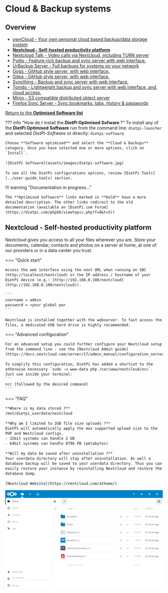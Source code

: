 # Cloud & Backup systems

## Overview

- [ownCloud - Your own personal cloud based backup/data storage system](https://dietpi.com/phpbb/viewtopic.php?f=8&t=5#p47)  
- [**Nextcloud - Self-hosted productivity platform**](#nextcloud-self-hosted-productivity-platform)  
- [Nextcloud Talk - Video calls via Nextcloud, including TURN server](https://dietpi.com/phpbb/viewtopic.php?p=15227#p15227)  
- [Pydio - Feature-rich backup and sync server with web interface.](https://dietpi.com/phpbb/viewtopic.php?p=1064#p1064)  
- [UrBackup Server - Full backups for systems on your network](https://dietpi.com/phpbb/viewtopic.php?p=65#p65)  
- [Gogs - GitHub style server, with web interface.](https://dietpi.com/phpbb/viewtopic.php?f=8&t=5&start=70#p2187)  
- [Gitea - GitHub style server, with web interface.](https://dietpi.com/phpbb/viewtopic.php?p=9863#p9863)  
- [Syncthing - Backup and sync server with web interface.](https://dietpi.com/phpbb/viewtopic.php?f=8&t=5&start=70#p2363)  
- [Tonido - Lightweight backup and sync server with web interface, and, cloud access.](https://dietpi.com/phpbb/viewtopic.php?f=8&t=5&start=90#p6476)  
- [Minio - S3 compatible distributed object server](https://dietpi.com/phpbb/viewtopic.php?p=9121#p9121)  
- [Firefox Sync Server - Sync bookmarks, tabs, history & passwords](https://dietpi.com/phpbb/viewtopic.php?p=24713#p24713)  

[Return to the **Optimised Software list**](../user-optimised-software)

??? info "How do I install the **DietPi Optimised Sofware**  ?" 
    To install any of the **DietPi Optimised Software** run from the command line: 
    ```
    dietpi-launcher 
    ```
    and selected _DietPi-Software_ or directly: 
    ```
    dietpi-software 
    ```
    
    Choose **Software optimised** and select the **Cloud & Backups** category. Once you have selected one or more options, click on `Install`.

    ![DietPi Software](assets/images/dietpi-software.jpg)

    To see all the DietPi configurations options, review [DietPi Tools](../user-guide_tools) section.

!!! warning "Documentation in progress..." 

    The **Optimised Software** links marked in **bold** have a more detailed description. The other links redirect to the old documentation (available on [DietPi.com Forum](https://dietpi.com/phpbb/viewtopic.php?f=8&t=5))  


## Nextcloud - Self-hosted productivity platform

Nextcloud gives you access to all your files wherever you are. Store your documents, calendar, contacts and photos on a server at home, at one of our providers or in a data center you trust.

=== "Quick start"

    Access the web interface using the next URL when running on SBC (http://localhost/nextcloud) or the IP address / hostname of your DietPi device (e.g.: [http://192.168.0.100/nextcloud](http://192.168.0.100/nextcloud)).

    ```
    username = admin
    password = <your global pw>
    ```

    Nextcloud is installed together with the webserver. To fast access the files, a dedicated USB hard drive is highly recommended.

=== "Advanced configuration"

    For an advanced setup you could further configure your Nextcloud setup from the command line - see the [Nextcloud Admin guide](https://docs.nextcloud.com/server/17/admin_manual/configuration_server/occ_command.html). 
    
    To simplify this configuration, DietPi has added a shortcut to the otherwise necessary `sudo -u www-data php /var/www/nextcloud/occ`. Just use inside your terminal:
    ```
    ncc [followed by the desired command]
    ```

=== "FAQ"
    
    **Where is my data stored ?**
    /mnt/dietpi_userdata/nextcloud

    **Why am I limited to 2GB file size uploads ?**
    DietPi will automatically apply the max supported upload size to the PHP and Nextcloud configs.
    - 32bit systems can handle 2 GB
    - 64bit systems can handle 8796 PB (petabytes)

    **Will my data be saved after uninstallation ?**
    Your userdata directory will stay after uninstallation. As well a database backup will be saved to your userdata directory. Thus you can easily restore your instance by reinstalling Nextcloud and restore the database dump.

    [Nextcloud Website](https://nextcloud.com/athome/)

![DietPi-Software-NextCloud](assets/images/dietpi-software-cloud-nextcloud.jpg)

